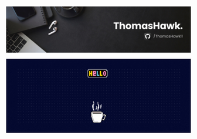 ![banner](https://github.com/ThomasHawk11/ThomasHawk11/blob/094863c926e4abb23fa2d3c6d77a4b2a9df7006c/gh_banner.png)

![banner](https://github.com/ThomasHawk11/ThomasHawk11/blob/main/pixel_banner.gif)
